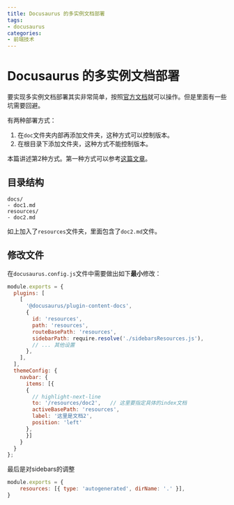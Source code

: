 ```yaml
---
title: Docusaurus 的多实例文档部署
tags: 
- docusaurus
categories:
- 前端技术
---
```


# Docusaurus 的多实例文档部署

要实现多实例文档部署其实非常简单，按照[官方文档](https://docusaurus.io/zh-CN/docs/docs-multi-instance)就可以操作。但是里面有一些坑需要回避。


有两种部署方式：
1. 在`doc`文件夹内部再添加文件夹，这种方式可以控制版本。
2. 在根目录下添加文件夹，这种方式不能控制版本。

本篇讲述第2种方式。第一种方式可以参考[这篇文章](https://www.gitmemory.com/issue/facebook/docusaurus/3299/675409985)。

## 目录结构

```
docs/
- doc1.md
resources/
- doc2.md
```

如上加入了`resources`文件夹，里面包含了`doc2.md`文件。

## 修改文件

在`docusaurus.config.js`文件中需要做出如下**最小**修改：

```js title="docusaurus.config.js"
module.exports = {
  plugins: [
    [
      '@docusaurus/plugin-content-docs',
      {
        id: 'resources',
        path: 'resources',
        routeBasePath: 'resources',
        sidebarPath: require.resolve('./sidebarsResources.js'),
        // ... 其他设置
      },
    ],
  ],
  themeConfig: {
    navbar: {
      items: [{
      {
        // highlight-next-line
        to: '/resources/doc2',   // 这里要指定具体的index文档
        activeBasePath: 'resources',
        label: '这里是文档2',
        position: 'left'
      },
      }]
    }
  }
};
```

最后是对sidebars的调整

```js title='./sidebarsResources.js'
module.exports = {
    resources: [{ type: 'autogenerated', dirName: '.' }],
}
```
